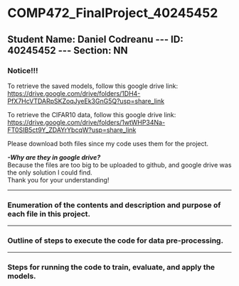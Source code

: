 # COMP472_FinalProject_40245452
## Student Name: Daniel Codreanu --- ID: 40245452 --- Section: NN

### Notice!!!
To retrieve the saved models, follow this google drive link: https://drive.google.com/drive/folders/1DH4-PfX7HcVTDARpSKZoqJyeEk3GnG5Q?usp=share_link     

To retrieve the CIFAR10 data, follow this google drive link: https://drive.google.com/drive/folders/1wtWHP34Na-FT0SIB5ct9Y_ZDAYrYbcqW?usp=share_link    

Please download both files since my code uses them for the project.

***-Why are they in google drive?***  
Because the files are too big to be uploaded to github, and google drive
was the only solution I could find.  
Thank you for your understanding!

---


### Enumeration of the contents and description and purpose of each file in this project.


---

### Outline of steps to execute the code for data pre-processing.

---

### Steps for running the code to train, evaluate, and apply the models.

